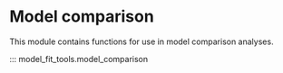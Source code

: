 # Model comparison

This module contains functions for use in model comparison analyses.

::: model_fit_tools.model_comparison

